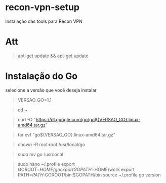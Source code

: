 # recon-vpn-setup
Instalação das tools para Recon VPN 

# Att
> apt-get update && apt-get update
 
# Instalação do Go

selecione a versão  que você deseja instalar
> VERSAO_GO=1.1

> cd ~

> curl -O "https://dl.google.com/go/go${VERSAO_GO}.linux-amd64.tar.gz"

> tar xvf "go${VERSAO_GO}.linux-amd64.tar.gz"

> chown -R root:root /usr/local/go

> sudo mv go /usr/local

> sudo nano ~/.profile
> export GOROOT=$HOME/go
> export GOPATH=$HOME/work
> export PATH=$PATH:$GOROOT/bin:$GOPATH/bin
> source ~/.profile
> go version



